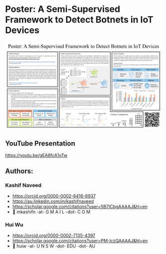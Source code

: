 # Poster: A Semi-Supervised Framework to Detect Botnets in IoT Devices

![Poster: A Semi-Supervised Framework to Detect Botnets in IoT Devices](poster-16-9.png?raw=true "Poster: A Semi-Supervised Framework to Detect Botnets in IoT Devices")

## YouTube Presentation
https://youtu.be/gEA8fcA1oTw

## Authors:
### Kashif Naveed
* https://orcid.org/0000-0002-6416-6937
* https://au.linkedin.com/in/kashifnaveed
* https://scholar.google.com/citations?user=5B7ICbgAAAAJ&hl=en
* :email: mkashifn -at- G M A I L -dot- C O M
### Hui Wu
* https://orcid.org/0000-0002-7135-4397
* https://scholar.google.com/citations?user=PM-lczQAAAAJ&hl=en
* :email: huiw -at- U N S W -dot- EDU -dot- AU
